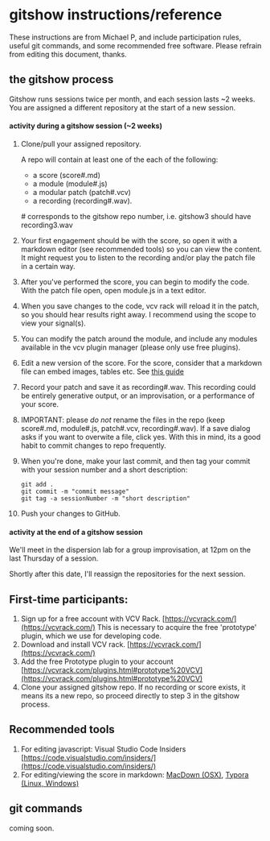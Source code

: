 # gitshow instructions/reference

These instructions are from Michael P, and include participation rules, useful git commands, and some recommended free software. Please refrain from editing this document, thanks. 

## the gitshow process
Gitshow runs sessions twice per month, and each session lasts ~2 weeks. You are assigned a different repository at the start of a new session. 

#### activity during a gitshow session (~2 weeks)

1. Clone/pull your assigned repository.

	A repo will contain at least one of the each of the following:
	- a score (score#.md)
	- a module (module#.js)
	- a modular patch (patch#.vcv)
	- a recording (recording#.wav). 
	
	\# corresponds to the gitshow repo number, i.e. gitshow3 should have recording3.wav

2. Your first engagement should be with the score, so open it with a markdown editor (see recommended tools) so you can view the content. It might request you to listen to the recording and/or play the patch file in a certain way. 

3. After you've performed the score, you can begin to modify the code. With the patch file open, open module.js in a text editor. 

4. When you save changes to the code, vcv rack will reload it in the patch, so you should hear results right away. I recommend using the scope to view your signal(s). 

5. You can modify the patch around the module, and include any modules available in the vcv plugin manager (please only use free plugins).

6. Edit a new version of the score. For the score, consider that a markdown file can embed images, tables etc. See [this guide](https://www.markdownguide.org/)

7. Record your patch and save it as recording#.wav. This recording could be entirely generative output, or an improvisation, or a performance of your score. 

8. IMPORTANT: please *do not* rename the files in the repo (keep score#.md, module#.js, patch#.vcv, recording#.wav). If a save dialog asks if you want to overwite a file, click yes. With this in mind, its a good habit to commit changes to repo frequently.  

9. When you're done, make your last commit, and then tag your commit with your session number and a short description:

	```shell
	git add .
	git commit -m "commit message"
	git tag -a sessionNumber -m "short description"
	```

10. Push your changes to GitHub. 

#### activity at the end of a gitshow session

We'll meet in the dispersion lab for a group improvisation, at 12pm on the last Thursday of a session.

Shortly after this date, I'll reassign the repositories for the next session. 



## First-time participants:
1. Sign up for a free account with VCV Rack. [https://vcvrack.com/](https://vcvrack.com/) This is necessary to acquire the free 'prototype' plugin, which we use for developing code. 
2. Download and install VCV rack. [https://vcvrack.com/](https://vcvrack.com/)
3. Add the free Prototype plugin to your account [https://vcvrack.com/plugins.html#prototype%20VCV](https://vcvrack.com/plugins.html#prototype%20VCV)
4. Clone your assigned gitshow repo. If no recording or score exists, it means its a new repo, so proceed directly to step 3 in the gitshow process. 

## Recommended tools
1. For editing javascript: Visual Studio Code Insiders [https://code.visualstudio.com/insiders/](https://code.visualstudio.com/insiders/)
2. For editing/viewing the score in markdown: [MacDown (OSX)](https://macdown.uranusjr.com/), [Typora (Linux, Windows)](https://alternativeto.net/software/typora/)

## git commands
coming soon.

	